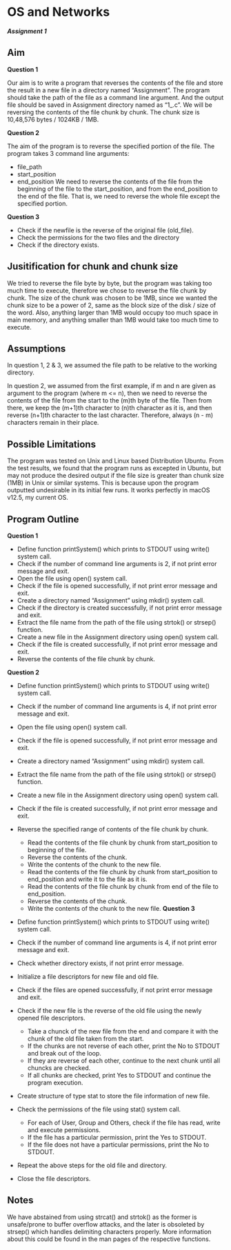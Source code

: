 
# OS and Networks
___Assignment 1___

## Aim
**Question 1**

Our aim is to write a program that reverses the contents of the file and store the result in a new file in a directory named “Assignment”.
The program should take the path of the file as a command line argument.
And the output file should be saved in Assignment directory named as “1_<original file name>.c”.
We will be reversing the contents of the file chunk by chunk.
The chunk size is 10,48,576 bytes / 1024KB / 1MB.

**Question 2**

The aim of the program is to reverse the specified portion of the file.
The program takes 3 command line arguments:
- file_path
- start_position
- end_position
We need to reverse the contents of the file from the beginning of the file to the start_position, and from the end_position to the end of the file.
That is, we need to reverse the whole file except the specified portion.

**Question 3**

* Check if the newfile is the reverse of the original file (old_file).
* Check the permissions for the two files and the directory
* Check if the directory exists.

## Jusitification for chunk and chunk size
 We tried to reverse the file byte by byte, but the program was taking too much time to execute, therefore we chose to reverse the file chunk by chunk.
The size of the chunk was chosen to be 1MB, since we wanted the chunk size to be a power of 2, same as the block size of the disk / size of the word.
Also, anything larger than 1MB would occupy too much space in main memory, and anything smaller than 1MB would take too much time to execute.

## Assumptions
In question 1, 2 & 3, we assumed the file path to be relative to the working directory.

In question 2, we assumed from the first example, if m and n are given as argument to the program (where m <= n), then we need to reverse the contents of the file from the start to the (m)th byte of the file. Then from there, we keep the (m+1)th character to (n)th character as it is, and then reverse (n+1)th character to the last character. Therefore, always (n - m) characters remain in their place.

## Possible Limitations
The program was tested on Unix and Linux based Distribution Ubuntu. 
From the test results, we found that the program runs as excepted in Ubuntu, but may not produce the desired output if the file size is greater than chunk size (1MB) in Unix or similar systems.
This is because upon the program outputted undesirable in its initial few runs. It works perfectly in macOS v12.5, my current OS.

## Program Outline
**Question 1**
* Define function printSystem() which prints to STDOUT using write() system call.
* Check if the number of command line arguments is 2, if not print error message and exit.
* Open the file using open() system call.
* Check if the file is opened successfully, if not print error message and exit.
* Create a directory named “Assignment” using mkdir() system call.
* Check if the directory is created successfully, if not print error message and exit.
* Extract the file name from the path of the file using strtok() or strsep() function.
* Create a new file in the Assignment directory using open() system call.
* Check if the file is created successfully, if not print error message and exit.
* Reverse the contents of the file chunk by chunk.

**Question 2**
* Define function printSystem() which prints to STDOUT using write() system call.
* Check if the number of command line arguments is 4, if not print error message and exit.
* Open the file using open() system call.
* Check if the file is opened successfully, if not print error message and exit.
* Create a directory named “Assignment” using mkdir() system call.
* Extract the file name from the path of the file using strtok() or strsep() function.
* Create a new file in the Assignment directory using open() system call.
* Check if the file is created successfully, if not print error message and exit.
* Reverse the specified range of contents of the file chunk by chunk.
    * Read the contents of the file chunk by chunk from start_position to beginning of the file.
    * Reverse the contents of the chunk.
    * Write the contents of the chunk to the new file.
    * Read the contents of the file chunk by chunk from start_position to end_position and write it to the file as it is.
    * Read the contents of the file chunk by chunk from end of the file to end_position.
    * Reverse the contents of the chunk.
    * Write the contents of the chunk to the new file.
**Question 3**

* Define function printSystem() which prints to STDOUT using write() system call.
* Check if the number of command line arguments is 4, if not print error message and exit.
* Check whether directory exists, if not print error message.
* Initialize a file descriptors for new file and old file.
* Check if the files are opened successfully, if not print error message and exit.
* Check if the new file is the reverse of the old file using the newly opened file descriptors.
    * Take a chunck of the new file from the end and compare it with the chunk of the old file taken from the start.
    * If the chunks are not reverse of each other, print the No to STDOUT and break out of the loop.
    * If they are reverse of each other, continue to the next chunk until all chuncks are checked.
    * If all chunks are checked, print Yes to STDOUT and continue the program execution.
* Create structure of type stat to store the file information of new file.
* Check the permissions of the file using stat() system call.
    * For each of User, Group and Others, check if the file has read, write and execute permissions.
    * If the file has a particular permission, print the Yes to STDOUT.
    * If the file does not have a particular permissions, print the No to STDOUT.
* Repeat the above steps for the old file and directory.
* Close the file descriptors.

## Notes

We have abstained from using strcat() and strtok() as the former is unsafe/prone to buffer overflow attacks, and the later is obsoleted by strsep() which handles delimiting characters properly. More information about this could be found in the man pages of the respective functions.
